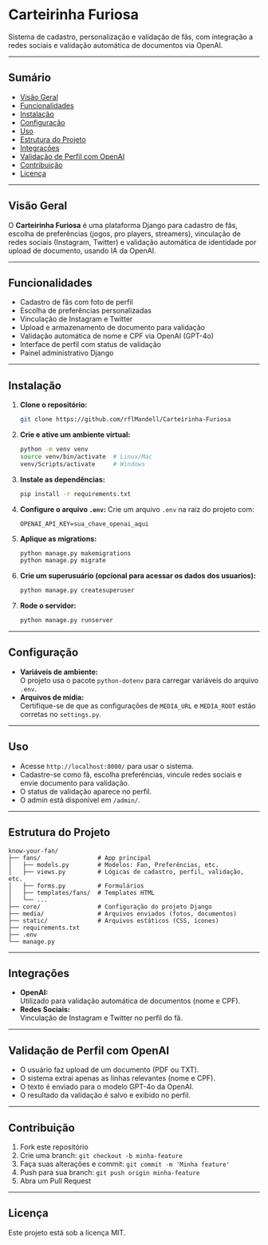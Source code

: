 # Carteirinha Furiosa

Sistema de cadastro, personalização e validação de fãs, com integração a redes sociais e validação automática de documentos via OpenAI.

---

## **Sumário**

- [Visão Geral](#visão-geral)
- [Funcionalidades](#funcionalidades)
- [Instalação](#instalação)
- [Configuração](#configuração)
- [Uso](#uso)
- [Estrutura do Projeto](#estrutura-do-projeto)
- [Integrações](#integrações)
- [Validação de Perfil com OpenAI](#validação-de-perfil-com-openai)
- [Contribuição](#contribuição)
- [Licença](#licença)

---

## Visão Geral

O **Carteirinha Furiosa** é uma plataforma Django para cadastro de fãs, escolha de preferências (jogos, pro players, streamers), vinculação de redes sociais (Instagram, Twitter) e validação automática de identidade por upload de documento, usando IA da OpenAI.

---

## Funcionalidades

- Cadastro de fãs com foto de perfil
- Escolha de preferências personalizadas
- Vinculação de Instagram e Twitter
- Upload e armazenamento de documento para validação
- Validação automática de nome e CPF via OpenAI (GPT-4o)
- Interface de perfil com status de validação
- Painel administrativo Django

---

## Instalação

1. **Clone o repositório:**
   ```bash
   git clone https://github.com/rflMandell/Carteirinha-Furiosa
   ```

2. **Crie e ative um ambiente virtual:**
   ```bash
   python -m venv venv
   source venv/bin/activate  # Linux/Mac
   venv/Scripts/activate     # Windows
   ```

3. **Instale as dependências:**
   ```bash
   pip install -r requirements.txt
   ```

4. **Configure o arquivo `.env`:**
   Crie um arquivo `.env` na raiz do projeto com:
   ```
   OPENAI_API_KEY=sua_chave_openai_aqui
   ```

5. **Aplique as migrations:**
   ```bash
   python manage.py makemigrations
   python manage.py migrate
   ```

6. **Crie um superusuário (opcional para acessar os dados dos usuarios):**
   ```bash
   python manage.py createsuperuser
   ```

7. **Rode o servidor:**
   ```bash
   python manage.py runserver
   ```

---

## Configuração

- **Variáveis de ambiente:**  
  O projeto usa o pacote `python-dotenv` para carregar variáveis do arquivo `.env`.
- **Arquivos de mídia:**  
  Certifique-se de que as configurações de `MEDIA_URL` e `MEDIA_ROOT` estão corretas no `settings.py`.

---

## Uso

- Acesse `http://localhost:8000/` para usar o sistema.
- Cadastre-se como fã, escolha preferências, vincule redes sociais e envie documento para validação.
- O status de validação aparece no perfil.
- O admin está disponível em `/admin/`.

---

## Estrutura do Projeto

```
know-your-fan/
├── fans/                # App principal
│   ├── models.py        # Modelos: Fan, Preferências, etc.
│   ├── views.py         # Lógicas de cadastro, perfil, validação, etc.
│   ├── forms.py         # Formulários
│   ├── templates/fans/  # Templates HTML
│   └── ...
├── core/                # Configuração do projeto Django
├── media/               # Arquivos enviados (fotos, documentos)
├── static/              # Arquivos estáticos (CSS, ícones)
├── requirements.txt
├── .env
└── manage.py
```

---

## Integrações

- **OpenAI:**  
  Utilizado para validação automática de documentos (nome e CPF).
- **Redes Sociais:**  
  Vinculação de Instagram e Twitter no perfil do fã.

---

## Validação de Perfil com OpenAI

- O usuário faz upload de um documento (PDF ou TXT).
- O sistema extrai apenas as linhas relevantes (nome e CPF).
- O texto é enviado para o modelo GPT-4o da OpenAI.
- O resultado da validação é salvo e exibido no perfil.

---

## Contribuição

1. Fork este repositório
2. Crie uma branch: `git checkout -b minha-feature`
3. Faça suas alterações e commit: `git commit -m 'Minha feature'`
4. Push para sua branch: `git push origin minha-feature`
5. Abra um Pull Request

---

## Licença

Este projeto está sob a licença MIT.
